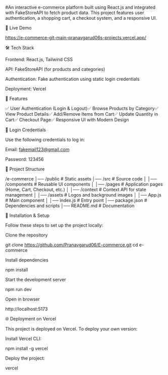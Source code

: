 #An interactive e-commerce platform built using React.js and integrated with FakeStoreAPI to fetch product data. This project features user authentication, a shopping cart, a checkout system, and a responsive UI.

🚀 Live Demo

https://e-commerce-git-main-pranavgarud06s-projects.vercel.app/

🛠️ Tech Stack

Frontend: React.js, Tailwind CSS

API: FakeStoreAPI (for products and categories)

Authentication: Fake authentication using static login credentials

Deployment: Vercel

📌 Features

✅ User Authentication (Login & Logout)✅ Browse Products by Category✅ View Product Details✅ Add/Remove Items from Cart✅ Update Quantity in Cart✅ Checkout Page✅ Responsive UI with Modern Design

🔐 Login Credentials

Use the following credentials to log in:

Email: fakemail123@gmail.com

Password: 123456

📂 Project Structure

/e-commerce
│── /public        # Static assets
│── /src           # Source code
│   │── /components # Reusable UI components
│   │── /pages      # Application pages (Home, Cart, Checkout, etc.)
│   │── /context    # Context API for state management
│   │── /assets        # Logos and background images
│   │── App.js      # Main component
│   │── index.js    # Entry point
│── package.json   # Dependencies and scripts
│── README.md      # Documentation

📜 Installation & Setup

Follow these steps to set up the project locally:

Clone the repository

git clone https://github.com/Pranavgarud06/E-commerce.git
cd e-commerce

Install dependencies

npm install

Start the development server

npm run dev

Open in browser

http://localhost:5173

🌐 Deployment on Vercel

This project is deployed on Vercel. To deploy your own version:

Install Vercel CLI:

npm install -g vercel

Deploy the project:

vercel

